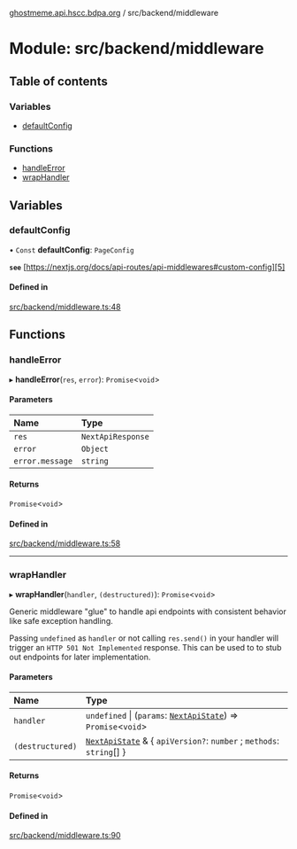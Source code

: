 [ghostmeme.api.hscc.bdpa.org][1] / src/backend/middleware

# Module: src/backend/middleware

## Table of contents

### Variables

- [defaultConfig][2]

### Functions

- [handleError][3]
- [wrapHandler][4]

## Variables

### defaultConfig

• `Const` **defaultConfig**: `PageConfig`

**`see`** [https://nextjs.org/docs/api-routes/api-middlewares#custom-config][5]

#### Defined in

[src/backend/middleware.ts:48][6]

## Functions

### handleError

▸ **handleError**(`res`, `error`): `Promise`<`void`>

#### Parameters

| Name            | Type              |
| :-------------- | :---------------- |
| `res`           | `NextApiResponse` |
| `error`         | `Object`          |
| `error.message` | `string`          |

#### Returns

`Promise`<`void`>

#### Defined in

[src/backend/middleware.ts:58][7]

---

### wrapHandler

▸ **wrapHandler**(`handler`, `(destructured)`): `Promise`<`void`>

Generic middleware "glue" to handle api endpoints with consistent behavior like
safe exception handling.

Passing `undefined` as `handler` or not calling `res.send()` in your handler
will trigger an `HTTP 501 Not Implemented` response. This can be used to to stub
out endpoints for later implementation.

#### Parameters

| Name             | Type                                                                      |
| :--------------- | :------------------------------------------------------------------------ |
| `handler`        | `undefined` \| (`params`: [`NextApiState`][8]) => `Promise`<`void`>       |
| `(destructured)` | [`NextApiState`][8] & { `apiVersion?`: `number` ; `methods`: `string`[] } |

#### Returns

`Promise`<`void`>

#### Defined in

[src/backend/middleware.ts:90][9]

[1]: ../README.md
[2]: src_backend_middleware.md#defaultconfig
[3]: src_backend_middleware.md#handleerror
[4]: src_backend_middleware.md#wraphandler
[5]: https://nextjs.org/docs/api-routes/api-middlewares#custom-config
[6]:
  https://github.com/nhscc/ghostmeme.api.hscc.bdpa.org/blob/1aca321/src/backend/middleware.ts#L48
[7]:
  https://github.com/nhscc/ghostmeme.api.hscc.bdpa.org/blob/1aca321/src/backend/middleware.ts#L58
[8]: types_global.md#nextapistate
[9]:
  https://github.com/nhscc/ghostmeme.api.hscc.bdpa.org/blob/1aca321/src/backend/middleware.ts#L90
